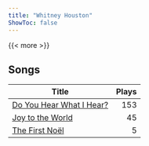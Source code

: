 ```yaml
---
title: "Whitney Houston"
ShowToc: false
---
```


{{< more >}}

## Songs
Title | Plays 
----- | -----: 
[Do You Hear What I Hear?](/songs/do-you-hear-what-i-hear) | 153
[Joy to the World](/songs/joy-to-the-world) | 45
[The First Noël](/songs/the-first-noel) | 5

